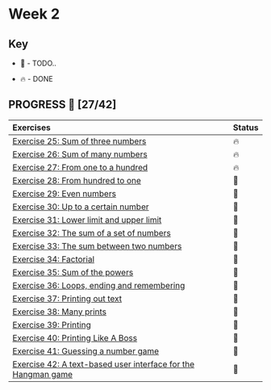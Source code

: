 # Week 2

## Key

* 🚧 - TODO..

* 🔥 - DONE

## PROGRESS 🚀 [27/42]

|  Exercises  |  Status    |
| :------------- | :------------- |
| [Exercise 25: Sum of three numbers](https://github.com/ragmha/oop-mooc/tree/master/challenges/Week2/Exercise25/SumOfThreeNumbers.java)| 🔥 |
| [Exercise 26: Sum of many numbers](https://github.com/ragmha/oop-mooc/tree/master/challenges/Week2/Exercise26/SumOfManyNumbers.java)| 🔥 |
| [Exercise 27: From one to a hundred](https://github.com/ragmha/oop-mooc/tree/master/challenges/Week2/Exercise27/FromOneToHundred.java)| 🔥 |
| [Exercise 28: From hundred to one](https://github.com/ragmha/oop-mooc/tree/master/challenges/Week2/Exercise28/)| 🚧 |
| [Exercise 29: Even numbers](https://github.com/ragmha/oop-mooc/tree/master/challenges/Week2/Exercise29/)| 🚧 |
| [Exercise 30: Up to a certain number](https://github.com/ragmha/oop-mooc/tree/master/challenges/Week2/Exercise30/)| 🚧 |
| [Exercise 31: Lower limit and upper limit](https://github.com/ragmha/oop-mooc/tree/master/challenges/Week2/Exercise31/)| 🚧 |
| [Exercise 32: The sum of a set of numbers](https://github.com/ragmha/oop-mooc/tree/master/challenges/Week2/Exercise32/)| 🚧 |
| [Exercise 33: The sum between two numbers](https://github.com/ragmha/oop-mooc/tree/master/challenges/Week2/Exercise33/)| 🚧 |
| [Exercise 34: Factorial](https://github.com/ragmha/oop-mooc/tree/master/challenges/Week2/Exercise34/)| 🚧 |
| [Exercise 35: Sum of the powers](https://github.com/ragmha/oop-mooc/tree/master/challenges/Week2/Exercise35/)| 🚧 |
| [Exercise 36: Loops, ending and remembering](https://github.com/ragmha/oop-mooc/tree/master/challenges/Week2/Exercise36/)| 🚧 |
| [Exercise 37: Printing out text](https://github.com/ragmha/oop-mooc/tree/master/challenges/Week2/Exercise37/)| 🚧 |
| [Exercise 38: Many prints](https://github.com/ragmha/oop-mooc/tree/master/challenges/Week2/Exercise38/)| 🚧 |
| [Exercise 39: Printing](https://github.com/ragmha/oop-mooc/tree/master/challenges/Week2/Exercise39/)| 🚧 |
| [Exercise 40: Printing Like A Boss](https://github.com/ragmha/oop-mooc/tree/master/challenges/Week2/Exercise40/)| 🚧 |
| [Exercise 41: Guessing a number game](https://github.com/ragmha/oop-mooc/tree/master/challenges/Week2/Exercise41/)| 🚧 |
| [Exercise 42: A text-based user interface for the Hangman game](https://github.com/ragmha/oop-mooc/tree/master/challenges/Week2/Exercise42/)| 🚧 |
